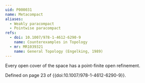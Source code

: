 ```yaml
---
uid: P000031
name: Metacompact
aliases:
  - Weakly paracompact
  - Pointwise paracompact
refs:
  - doi: 10.1007/978-1-4612-6290-9
    name: Counterexamples in Topology
  - mr: MR1039321
    name: General Topology (Engelking, 1989)
---
```


Every open cover of the space has a point-finite open refinement.

Defined on page 23 of {{doi:10.1007/978-1-4612-6290-9}}.
